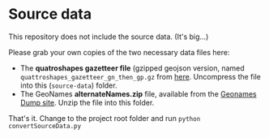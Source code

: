 # Source data

This repository does not include the source data. (It's big...)

Please grab your own copies of the two necessary data files here:

* The __quatroshapes gazetteer file__ (gzipped geojson version, named
  `quattroshapes_gazetteer_gn_then_gp.gz` from
  [here](https://github.com/foursquare/quattroshapes#goodies). Uncompress the file into
  this (`source-data`) folder.
* The GeoNames __alternateNames.zip__ file, available from the
  [Geonames Dump site](http://download.geonames.org/export/dump/). Unzip the file into this
  folder.

That's it. Change to the project root folder and run `python convertSourceData.py`
